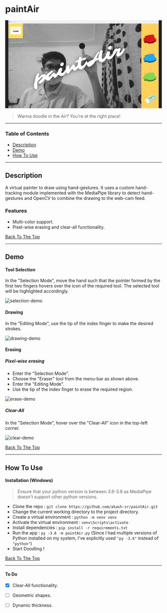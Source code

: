 #  paintAir

![Project Image](assets/cover-image.png)

> Wanna doodle in the Air? You're at the right place!     

----

### Table of Contents

- [Description](#description)
- [Demo](#demo)
- [How To Use](#how-to-use)

----



## Description

A virtual painter to draw using hand-gestures. It uses a custom hand-tracking module implemented with the MediaPipe library to detect hand-gestures and OpenCV to combine the drawing to the web-cam feed.

### Features

- Multi-color support.
- Pixel-wise erasing and clear-all functionality.

[Back To The Top](#paintair)

---



## Demo

#### Tool Selection

In the "Selection Mode", move the hand such that the pointer formed by the first two fingers hovers over the icon of the required tool. The selected tool will be highlighted accordingly.

![selection-demo](assets/demo-tool-selection-1.gif)

#### Drawing

In the "Editing Mode", use the tip of the index finger to make the desired strokes. 

![drawing-demo](assets/demo-drawing-1.gif)

#### Erasing

##### Pixel-wise erasing

- Enter the "Selection Mode". 
- Choose the "Eraser" tool from the menu-bar as shown above. 
- Enter the "Editing Mode". 
- Use the tip of the index finger to erase the required region. 

![erase-demo](assets/demo-erasing-1.gif)

##### Clear-All

In the "Selection Mode", hover over the "Clear-All" icon in the top-left corner. 

![clear-demo](assets/demo-clear-1.gif)

[Back To The Top](#paintair)

---



## How To Use

#### Installation (Windows)
> Ensure that your python version is between 3.6-3.8 as MediaPipe doesn't support other python versions.

- Clone the repo : ```git clone https://github.com/akash-sr/paintAir.git```
- Change the current working directory to the project directory.
- Create a virtual environment : ```python -m venv venv```
- Activate the virtual environment : ```venv\Scripts\activate```
- Install dependencies : ```pip install -r requirements.txt```
- Run the app : ```py -3.6 -m paintAir.py``` (Since I had multiple versions of Python installed on my system, I've explicitly used ```"py -3.6"``` instead of ```"python"```)
- Start Doodling !

[Back To The Top](#paintair)

---

#### To Do

- [x] Clear-All functionality.
- [ ] Geometric shapes.
- [ ] Dynamic thickness. 

